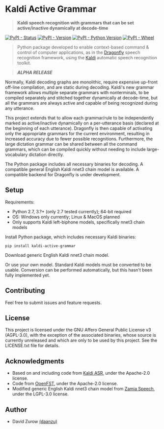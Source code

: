 # Kaldi Active Grammar

> **Kaldi speech recognition with grammars that can be set active/inactive dynamically at decode-time**

[![PyPI - Status](https://img.shields.io/pypi/status/kaldi-active-grammar.svg)](https://pypi.python.org/pypi/kaldi-active-grammar/)
[![PyPI - Version](https://img.shields.io/pypi/v/kaldi-active-grammar.svg)](https://pypi.python.org/pypi/kaldi-active-grammar/)
[![PyPI - Python Version](https://img.shields.io/pypi/pyversions/kaldi-active-grammar.svg)](https://pypi.python.org/pypi/kaldi-active-grammar/)
[![PyPI - Wheel](https://img.shields.io/pypi/wheel/kaldi-active-grammar.svg)](https://pypi.python.org/pypi/kaldi-active-grammar/)

> Python package developed to enable context-based command & control of computer applications, as in the [Dragonfly](https://github.com/dictation-toolbox/dragonfly) speech recognition framework, using the [Kaldi](https://github.com/kaldi-asr/kaldi) automatic speech recognition toolkit.

> **_ALPHA RELEASE_**

Normally, Kaldi decoding graphs are monolithic, require expensive up-front off-line compilation, and are static during decoding. Kaldi's new grammar framework allows multiple separate grammars with nonterminals, to be compiled separately and stitched together dynamically at decode-time, but all the grammars are always active and capable of being recognized during any utterance.

This project extends that to allow each grammar/rule to be independently marked as active/inactive dynamically on a per-utterance basis (declared at the beginning of each utterance). Dragonfly is then capable of activating only the appropriate grammars for the current environment, resulting in increased accuracy due to fewer possible recognitions. Furthermore, the large dictation grammar can be shared between all the command grammars, which can be compiled quickly without needing to include large-vocabulary dictation directly.

The Python package includes all necessary binaries for decoding. A compatible general English Kaldi nnet3 chain model is available. A compatible backend for Dragonfly is under development.

## Setup

Requirements:
* Python 2.7, 3.?+ (only 2.7 tested currently); 64-bit required
* OS: Windows only currently; Linux & MacOS planned
* Only supports Kaldi left-biphone models, specifically nnet3 chain models

Install Python package, which includes necessary Kaldi binaries:

```
pip install kaldi-active-grammar
```

Download generic English Kaldi nnet3 chain model.

Or use your own model. Standard Kaldi models must be converted to be usable. Conversion can be performed automatically, but this hasn't been fully implemented yet.

## Contributing

Feel free to submit issues and feature requests.

## License

This project is licensed under the GNU Affero General Public License v3 (AGPL-3.0), with the exception of the associated binaries, whose source is currently unreleased and which are only to be used by this project. See the LICENSE.txt file for details.

## Acknowledgments

* Based on and including code from [Kaldi ASR](https://github.com/kaldi-asr/kaldi), under the Apache-2.0 license.
* Code from [OpenFST](http://www.openfst.org/), under the Apache-2.0 license.
* Modified generic English Kaldi nnet3 chain model from [Zamia Speech](https://github.com/gooofy/zamia-speech), under the LGPL-3.0 license.

## Author

* David Zurow [(daanzu)](https://github.com/daanzu)
